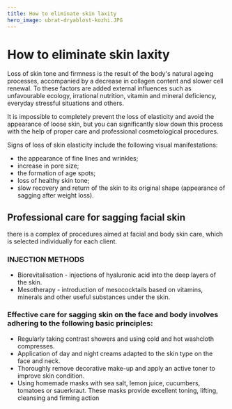 ```yaml
---
title: How to eliminate skin laxity
hero_image: ubrat-dryablost-kozhi.JPG
---
```


# How to eliminate skin laxity

Loss of skin tone and firmness is the result of the body's natural ageing processes, accompanied by a decrease in collagen content and slower cell renewal. To these factors are added external influences such as unfavourable ecology, irrational nutrition, vitamin and mineral deficiency, everyday stressful situations and others.

It is impossible to completely prevent the loss of elasticity and avoid the appearance of loose skin, but you can significantly slow down this process with the help of proper care and professional cosmetological procedures.

Signs of loss of skin elasticity include the following visual manifestations:

- the appearance of fine lines and wrinkles;
- increase in pore size;
- the formation of age spots;
- loss of healthy skin tone;
- slow recovery and return of the skin to its original shape (appearance of sagging after weight loss).

## Professional care for sagging facial skin

there is a complex of procedures aimed at facial and body skin care, which is selected individually for each client.

### INJECTION METHODS

- Biorevitalisation - injections of hyaluronic acid into the deep layers of the skin.
- Mesotherapy - introduction of mesococktails based on vitamins, minerals and other useful substances under the skin.

### Effective care for sagging skin on the face and body involves adhering to the following basic principles:

- Regularly taking contrast showers and using cold and hot washcloth compresses.
- Application of day and night creams adapted to the skin type on the face and neck.
- Thoroughly remove decorative make-up and apply an active toner to improve skin condition.
- Using homemade masks with sea salt, lemon juice, cucumbers, tomatoes or sauerkraut. These masks provide excellent toning, lifting, cleansing and firming action
